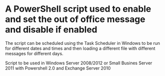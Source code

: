 # A PowerShell script used to enable and set the out of office message and disable if enabled 
The script can be scheduled using the Task Scheduler in Windows to be run for different dates 
and times and then loading a different file with different messages for different days. 

Script to be used in Windows Server 2008/2012 or Small Busines Server 2011 with Powershell 2.0 and Exchange Server 2010
